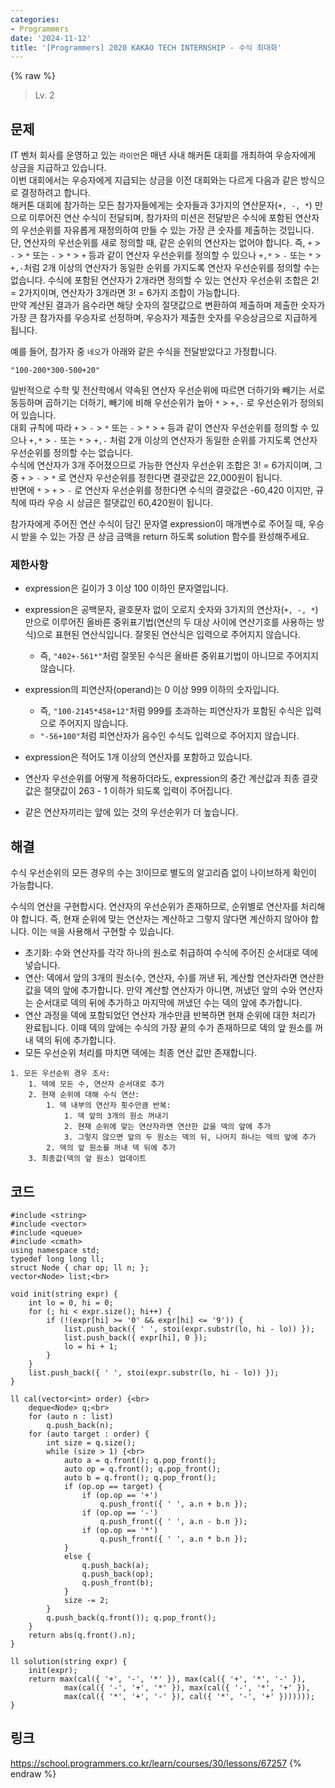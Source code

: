 ```yaml
---
categories:
- Programmers
date: '2024-11-12'
title: '[Programmers] 2020 KAKAO TECH INTERNSHIP - 수식 최대화'
---
```


{% raw %}
> Lv. 2<br>

## 문제
IT 벤처 회사를 운영하고 있는  `라이언`은 매년 사내 해커톤 대회를 개최하여 우승자에게 상금을 지급하고 있습니다.  
이번 대회에서는 우승자에게 지급되는 상금을 이전 대회와는 다르게 다음과 같은 방식으로 결정하려고 합니다.  
해커톤 대회에 참가하는 모든 참가자들에게는 숫자들과 3가지의 연산문자(`+, -, *`) 만으로 이루어진 연산 수식이 전달되며, 참가자의 미션은 전달받은 수식에 포함된 연산자의 우선순위를 자유롭게 재정의하여 만들 수 있는 가장 큰 숫자를 제출하는 것입니다.  
단, 연산자의 우선순위를 새로 정의할 때, 같은 순위의 연산자는 없어야 합니다. 즉,  `+`  >  `-`  >  `*`  또는  `-`  >  `*`  >  `+`  등과 같이 연산자 우선순위를 정의할 수 있으나  `+,*`  >  `-`  또는  `*`  >  `+,-`처럼 2개 이상의 연산자가 동일한 순위를 가지도록 연산자 우선순위를 정의할 수는 없습니다. 수식에 포함된 연산자가 2개라면 정의할 수 있는 연산자 우선순위 조합은 2! = 2가지이며, 연산자가 3개라면 3! = 6가지 조합이 가능합니다.  <br>
만약 계산된 결과가 음수라면 해당 숫자의 절댓값으로 변환하여 제출하며 제출한 숫자가 가장 큰 참가자를 우승자로 선정하며, 우승자가 제출한 숫자를 우승상금으로 지급하게 됩니다.

예를 들어, 참가자 중  `네오`가 아래와 같은 수식을 전달받았다고 가정합니다.

`"100-200*300-500+20"`

일반적으로 수학 및 전산학에서 약속된 연산자 우선순위에 따르면 더하기와 빼기는 서로 동등하며 곱하기는 더하기, 빼기에 비해 우선순위가 높아  `*`  >  `+,-`  로 우선순위가 정의되어 있습니다.  <br>
대회 규칙에 따라  `+`  >  `-`  >  `*`  또는  `-`  >  `*`  >  `+`  등과 같이 연산자 우선순위를 정의할 수 있으나  `+,*`  >  `-`  또는  `*`  >  `+,-`  처럼 2개 이상의 연산자가 동일한 순위를 가지도록 연산자 우선순위를 정의할 수는 없습니다.  <br>
수식에 연산자가 3개 주어졌으므로 가능한 연산자 우선순위 조합은 3! = 6가지이며, 그 중  `+`  >  `-`  >  `*`  로 연산자 우선순위를 정한다면 결괏값은 22,000원이 됩니다.  <br>
반면에  `*`  >  `+`  >  `-`  로 연산자 우선순위를 정한다면 수식의 결괏값은 -60,420 이지만, 규칙에 따라 우승 시 상금은 절댓값인 60,420원이 됩니다.<br>

참가자에게 주어진 연산 수식이 담긴 문자열 expression이 매개변수로 주어질 때, 우승 시 받을 수 있는 가장 큰 상금 금액을 return 하도록 solution 함수를 완성해주세요.

### 제한사항
-   expression은 길이가 3 이상 100 이하인 문자열입니다.
-   expression은 공백문자, 괄호문자 없이 오로지 숫자와 3가지의 연산자(`+, -, *`) 만으로 이루어진 올바른 중위표기법(연산의 두 대상 사이에 연산기호를 사용하는 방식)으로 표현된 연산식입니다. 잘못된 연산식은 입력으로 주어지지 않습니다.
    -   즉,  `"402+-561*"`처럼 잘못된 수식은 올바른 중위표기법이 아니므로 주어지지 않습니다.  
        
-   expression의 피연산자(operand)는 0 이상 999 이하의 숫자입니다.
    -   즉,  `"100-2145*458+12"`처럼 999를 초과하는 피연산자가 포함된 수식은 입력으로 주어지지 않습니다.
    -   `"-56+100"`처럼 피연산자가 음수인 수식도 입력으로 주어지지 않습니다.
-   expression은 적어도 1개 이상의 연산자를 포함하고 있습니다.
-   연산자 우선순위를 어떻게 적용하더라도, expression의 중간 계산값과 최종 결괏값은 절댓값이 263  - 1 이하가 되도록 입력이 주어집니다.
-   같은 연산자끼리는 앞에 있는 것의 우선순위가 더 높습니다.

## 해결
수식 우선순위의 모든 경우의 수는 3!이므로 별도의 알고리즘 없이 나이브하게 확인이 가능합니다.

수식의 연산을 구현합시다. 연산자의 우선순위가 존재하므로, 순위별로 연산자를 처리해야 합니다. 즉, 현재 순위에 맞는 연산자는 계산하고 그렇지 않다면 계산하지 않아야 합니다. 이는 `덱`을 사용해서 구현할 수 있습니다.
- 초기화: 수와 연산자를 각각 하나의 원소로 취급하여 수식에 주어진 순서대로 덱에 넣습니다.
- 연산: 덱에서 앞의 3개의 원소(수, 연산자, 수)를 꺼낸 뒤, 계산할 연산자라면 연산한 값을 덱의 앞에 추가합니다. 만약 계산할 연산자가 아니면, 꺼냈던 앞의 수와 연산자는 순서대로 덱의 뒤에 추가하고 마지막에 꺼냈던 수는 덱의 앞에 추가합니다.
- 연산 과정을 덱에 포함되었던 연산자 개수만큼 반복하면 현재 순위에 대한 처리가 완료됩니다. 이때 덱의 앞에는 수식의 가장 끝의 수가 존재하므로 덱의 앞 원소를 꺼내 덱의 뒤에 추가합니다.
- 모든 우선순위 처리를 마치면 덱에는 최종 연산 값만 존재합니다.

```
1. 모든 우선순위 경우 조사:
	1. 덱에 모든 수, 연산자 순서대로 추가
	2. 현재 순위에 대해 수식 연산:
		1. 덱 내부의 연산자 횟수만큼 반복:
			1. 덱 앞의 3개의 원소 꺼내기
			2. 현재 순위에 맞는 연산자라면 연산한 값을 덱의 앞에 추가
			3. 그렇지 않으면 앞의 두 원소는 덱의 뒤, 나머지 하나는 덱의 앞에 추가
		2. 덱의 앞 원소를 꺼내 덱 뒤에 추가
	3. 최종값(덱의 앞 원소) 업데이트
```

## 코드
```
#include <string>
#include <vector>
#include <queue>
#include <cmath>
using namespace std;
typedef long long ll;
struct Node { char op; ll n; };
vector<Node> list;<br>

void init(string expr) {
    int lo = 0, hi = 0;
    for (; hi < expr.size(); hi++) {
        if (!(expr[hi] >= '0' && expr[hi] <= '9')) {
            list.push_back({ ' ', stoi(expr.substr(lo, hi - lo)) });
            list.push_back({ expr[hi], 0 });
            lo = hi + 1;
        }
    }
    list.push_back({ ' ', stoi(expr.substr(lo, hi - lo)) });
}

ll cal(vector<int> order) {<br>
    deque<Node> q;<br>
    for (auto n : list)
        q.push_back(n);
    for (auto target : order) {
        int size = q.size();
        while (size > 1) {<br>
            auto a = q.front(); q.pop_front();
            auto op = q.front(); q.pop_front();
            auto b = q.front(); q.pop_front();
            if (op.op == target) {
                if (op.op == '+')
                    q.push_front({ ' ', a.n + b.n });
                if (op.op == '-')
                    q.push_front({ ' ', a.n - b.n });
                if (op.op == '*')
                    q.push_front({ ' ', a.n * b.n });
            }
            else {
                q.push_back(a);
                q.push_back(op);
                q.push_front(b);
            }
            size -= 2;
        }
        q.push_back(q.front()); q.pop_front();
    }
    return abs(q.front().n);
}

ll solution(string expr) {
    init(expr);
    return max(cal({ '+', '-', '*' }), max(cal({ '+', '*', '-' }), 
            max(cal({ '-', '+', '*' }), max(cal({ '-', '*', '+' }),
            max(cal({ '*', '+', '-' }), cal({ '*', '-', '+' }))))));
}
```

## 링크
https://school.programmers.co.kr/learn/courses/30/lessons/67257
{% endraw %}